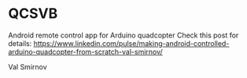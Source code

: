 # QCSVB

Android remote control app for Arduino quadcopter
Check this post for details:
https://www.linkedin.com/pulse/making-android-controlled-arduino-quadcopter-from-scratch-val-smirnov/

Val Smirnov
